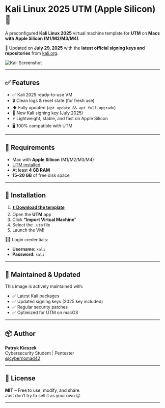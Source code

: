 # Kali Linux 2025 UTM (Apple Silicon) 🔐

A preconfigured **Kali Linux 2025** virtual machine template for **UTM** on **Macs with Apple Silicon (M1/M2/M3/M4)**.

📆 Updated on **July 29, 2025** with the **latest official signing keys and repositories** from [kali.org](https://www.kali.org).

![Kali Screenshot](https://github.com/user-attachments/assets/0827d5a8-37d2-45eb-98c1-e9daf30d085c)

---

## ✅ Features

- ✅ Kali 2025 ready-to-use VM
- 🔒 Clean logs & reset state (for fresh use)
- ⬆️ Fully updated (`apt update && apt full-upgrade`)
- 🔑 New Kali signing key (July 2025)
- ⚡ Lightweight, stable, and fast on Apple Silicon
- 🖥️ 100% compatible with UTM

---

## 🧠 Requirements

- Mac with **Apple Silicon** (M1/M2/M3/M4)
- [UTM installed](https://mac.getutm.app)
- At least **4 GB RAM**
- **15–20 GB** of free disk space

---

## 🚀 Installation

1. [⬇️ **Download the template**](https://drive.google.com/file/d/1mSFr3fhEIcx-8EkBJzv3wZ8gY8r5YaLQ/view?usp=share_link)
2. Open the **UTM** app
3. Click **"Import Virtual Machine"**
4. Select the `.utm` file
5. Launch the VM!

🧑‍💻 Login credentials:
- **Username**: `kali`
- **Password**: `kali`

---

## 🔄 Maintained & Updated

This image is actively maintained with:

- ✅ Latest Kali packages
- ✅ Updated signing keys (2025 key included)
- ✅ Regular security patches
- ✅ Optimized for UTM on macOS

---

## 📦 Author

**Patryk Kieszek**  
Cybersecurity Student | Pentester  
[@cybernomad42](https://github.com/pkieszek)

---

## 📝 License

**MIT** – Free to use, modify, and share.  
Just don’t try to sell it as your own 😉

---
